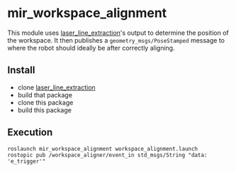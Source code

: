 # mir_workspace_alignment

This module uses [laser_line_extraction](https://github.com/kam3k/laser_line_extraction)'s output to 
determine the position of the workspace. It then publishes a `geometry_msgs/PoseStamped`
message to where the robot should ideally be after correctly aligning.

## Install

- clone [laser_line_extraction](https://github.com/kam3k/laser_line_extraction)
- build that package
- clone this package
- build this package

## Execution
```
roslaunch mir_workspace_alignment workspace_alignment.launch
rostopic pub /workspace_aligner/event_in std_msgs/String "data: 'e_trigger'"
```
